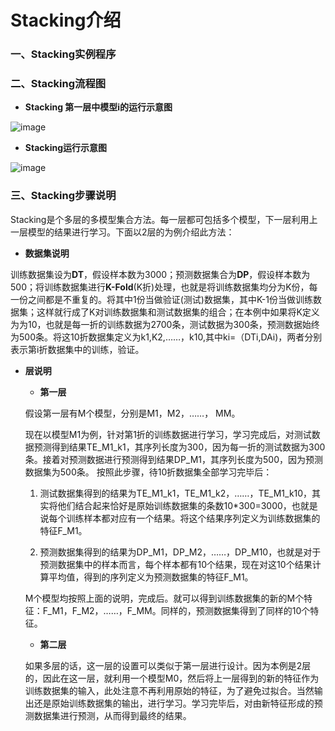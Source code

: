 # Stacking介绍

### 一、Stacking实例程序

### 二、Stacking流程图

  + **Stacking 第一层中模型i的运行示意图**
  
   ![image](https://github.com/Anfany/Machine-Learning-for-Beginner-by-Python3/blob/master/Stacking/mi_model.png)
   
  + **Stacking运行示意图**

  ![image](https://github.com/Anfany/Machine-Learning-for-Beginner-by-Python3/blob/master/Stacking/stacking.png)


### 三、Stacking步骤说明

Stacking是个多层的多模型集合方法。每一层都可包括多个模型，下一层利用上一层模型的结果进行学习。下面以2层的为例介绍此方法：


* **数据集说明**

训练数据集设为**DT**，假设样本数为3000；预测数据集合为**DP**，假设样本数为500；将训练数据集进行**K-Fold**(K折)处理，也就是将训练数据集均分为K份，每一份之间都是不重复的。将其中1份当做验证(测试)数据集，其中K-1份当做训练数据集；这样就行成了K对训练数据集和测试数据集的组合；在本例中如果将K定义为为10，也就是每一折的训练数据为2700条，测试数据为300条，预测数据始终为500条。将这10折数据集定义为k1,K2,……，k10,其中ki=（DTi,DAi)，两者分别表示第i折数据集中的训练，验证。


* **层说明**

     + **第一层**
     
     
     假设第一层有M个模型，分别是M1，M2，……， MM。
     
     现在以模型M1为例，针对第1折的训练数据进行学习，学习完成后，对测试数据预测得到结果TE_M1_k1，其序列长度为300，因为每一折的测试数据为300条。接着对预测数据进行预测得到结果DP_M1，其序列长度为500，因为预测数据集为500条。 按照此步骤，待10折数据集全部学习完毕后：
     
     1. 测试数据集得到的结果为TE_M1_k1，TE_M1_k2，……，TE_M1_k10，其实将他们结合起来恰好是原始训练数据集的条数10\*300=3000，也就是说每个训练样本都对应有一个结果。将这个结果序列定义为训练数据集的特征F_M1。
     
     2. 预测数据集得到的结果为DP_M1，DP_M2，……，DP_M10，也就是对于预测数据集中的样本而言，每个样本都有10个结果，现在对这10个结果计算平均值，得到的序列定义为预测数据集的特征F_M1。
     
     M个模型均按照上面的说明，完成后。就可以得到训练数据集的新的M个特征：F_M1，F_M2，……，F_MM。同样的，预测数据集得到了同样的10个特征。
     
     
    + **第二层**   
    
     如果多层的话，这一层的设置可以类似于第一层进行设计。因为本例是2层的，因此在这一层，就利用一个模型M0，然后将上一层得到的新的特征作为训练数据集的输入，此处注意不再利用原始的特征，为了避免过拟合。当然输出还是原始训练数据集的输出，进行学习。学习完毕后，对由新特征形成的预测数据集进行预测，从而得到最终的结果。
     
     

     
     
     
     





 
 



